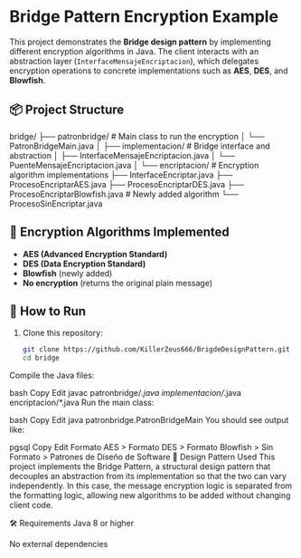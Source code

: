 # Bridge Pattern Encryption Example

This project demonstrates the **Bridge design pattern** by implementing different encryption algorithms in Java. The client interacts with an abstraction layer (`InterfaceMensajeEncriptacion`), which delegates encryption operations to concrete implementations such as **AES**, **DES**, and **Blowfish**.

## 📦 Project Structure
bridge/
├── patronbridge/ # Main class to run the encryption
│ └── PatronBridgeMain.java
│
├── implementacion/ # Bridge interface and abstraction
│ ├── InterfaceMensajeEncriptacion.java
│ └── PuenteMensajeEncriptacion.java
│
└── encriptacion/ # Encryption algorithm implementations
├── InterfaceEncriptar.java
├── ProcesoEncriptarAES.java
├── ProcesoEncriptarDES.java
├── ProcesoEncriptarBlowfish.java # Newly added algorithm
└── ProcesoSinEncriptar.java


## 🔐 Encryption Algorithms Implemented

- **AES (Advanced Encryption Standard)**
- **DES (Data Encryption Standard)**
- **Blowfish** (newly added)
- **No encryption** (returns the original plain message)

## 🚀 How to Run

1. Clone this repository:
   ```bash
   git clone https://github.com/KillerZeus666/BrigdeDesignPattern.git
   cd bridge
Compile the Java files:

bash
Copy
Edit
javac patronbridge/*.java implementacion/*.java encriptacion/*.java
Run the main class:

bash
Copy
Edit
java patronbridge.PatronBridgeMain
You should see output like:

pgsql
Copy
Edit
Formato AES > <Encrypted AES message>
Formato DES > <Encrypted DES message>
Formato Blowfish > <Encrypted Blowfish message>
Sin Formato > <Curso><Nombre>Patrones de Diseño de Software</Nombre></Curso>
🧠 Design Pattern Used
This project implements the Bridge Pattern, a structural design pattern that decouples an abstraction from its implementation so that the two can vary independently. In this case, the message encryption logic is separated from the formatting logic, allowing new algorithms to be added without changing client code.

🛠 Requirements
Java 8 or higher

No external dependencies


